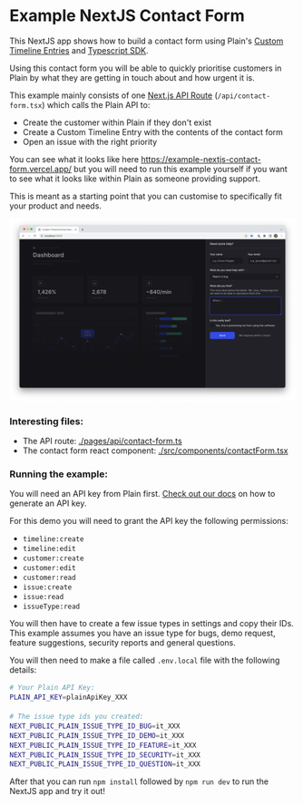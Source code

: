 # Example NextJS Contact Form

This NextJS app shows how to build a contact form using Plain's [Custom Timeline Entries](https://docs.plain.com/recipes/custom-timeline-entry-upsert) and [Typescript SDK](https://www.npmjs.com/package/@team-plain/typescript-sdk).

Using this contact form you will be able to quickly prioritise customers in Plain by what they are getting in touch about and how urgent it is.

This example mainly consists of one [Next.js API Route](https://nextjs.org/docs/api-routes/introduction) (`/api/contact-form.tsx`) which calls the Plain API to:

- Create the customer within Plain if they don't exist
- Create a Custom Timeline Entry with the contents of the contact form 
- Open an issue with the right priority

You can see what it looks like here https://example-nextjs-contact-form.vercel.app/ but you will need to run this example yourself if you want to see what it looks like within Plain as someone providing support.

This is meant as a starting point that you can customise to specifically fit your product and needs.

![Screenshot of demo](./screenshot.png)

### Interesting files:

- The API route: [./pages/api/contact-form.ts](./pages/api/contact-form.ts)
- The contact form react component: [./src/components/contactForm.tsx](./src/components/contactForm.tsx)

### Running the example:

You will need an API key from Plain first. [Check out our docs](https://docs.plain.com/core-api/authentication) on how to generate an API key.

For this demo you will need to grant the API key the following permissions:

- `timeline:create`
- `timeline:edit`
- `customer:create`
- `customer:edit`
- `customer:read`
- `issue:create`
- `issue:read`
- `issueType:read`

You will then have to create a few issue types in settings and copy their IDs. This example assumes you have an issue type for bugs, demo request, feature suggestions, security reports and general questions.

You will then need to make a file called  `.env.local` file with the following details:

```bash
# Your Plain API Key:
PLAIN_API_KEY=plainApiKey_XXX

# The issue type ids you created:
NEXT_PUBLIC_PLAIN_ISSUE_TYPE_ID_BUG=it_XXX
NEXT_PUBLIC_PLAIN_ISSUE_TYPE_ID_DEMO=it_XXX
NEXT_PUBLIC_PLAIN_ISSUE_TYPE_ID_FEATURE=it_XXX
NEXT_PUBLIC_PLAIN_ISSUE_TYPE_ID_SECURITY=it_XXX
NEXT_PUBLIC_PLAIN_ISSUE_TYPE_ID_QUESTION=it_XXX
```

After that you can run `npm install` followed by `npm run dev` to run the NextJS app and try it out!
